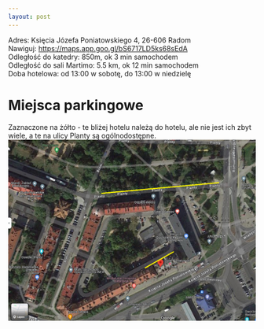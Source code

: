 ```yaml
---
layout: post
---
```


Adres: Księcia Józefa Poniatowskiego 4, 26-606 Radom\
Nawiguj: https://maps.app.goo.gl/bS6717LD5ks68sEdA \
Odległość do katedry: 850m, ok 3 min samochodem\
Odległość do sali Martimo: 5.5 km, ok 12 min samochodem\
Doba hotelowa: od 13:00 w sobotę, do 13:00 w niedzielę

# Miejsca parkingowe
Zaznaczone na żółto - te bliżej hotelu należą do hotelu, ale nie jest ich zbyt wiele, a te na ulicy Planty są ogólnodostępne.
![mapka](assets/2024_06_21_15_01_13_Hotel_Poniatowski_Google_Maps.png "mapka")

